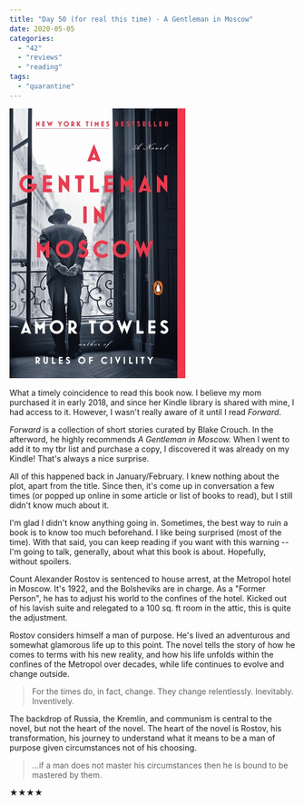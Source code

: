 ```yaml
---
title: "Day 50 (for real this time) - A Gentleman in Moscow"
date: 2020-05-05
categories: 
  - "42"
  - "reviews"
  - "reading"
tags: 
  - "quarantine"
---
```


![a gentleman in moscow](images/gentleman-in-moscow.jpg)

What a timely coincidence to read this book now. I believe my mom purchased it in early 2018, and since her Kindle library is shared with mine, I had access to it. However, I wasn't really aware of it until I read _Forward_.

_Forward_ is a collection of short stories curated by Blake Crouch. In the afterword, he highly recommends _A Gentleman in Moscow._ When I went to add it to my tbr list and purchase a copy, I discovered it was already on my Kindle! That's always a nice surprise.

All of this happened back in January/February. I knew nothing about the plot, apart from the title. Since then, it's come up in conversation a few times (or popped up online in some article or list of books to read), but I still didn't know much about it.

I'm glad I didn't know anything going in. Sometimes, the best way to ruin a book is to know too much beforehand. I like being surprised (most of the time). With that said, you can keep reading if you want with this warning -- I'm going to talk, generally, about what this book is about. Hopefully, without spoilers.

Count Alexander Rostov is sentenced to house arrest, at the Metropol hotel in Moscow. It's 1922, and the Bolsheviks are in charge. As a "Former Person", he has to adjust his world to the confines of the hotel. Kicked out of his lavish suite and relegated to a 100 sq. ft room in the attic, this is quite the adjustment.

Rostov considers himself a man of purpose. He's lived an adventurous and somewhat glamorous life up to this point. The novel tells the story of how he comes to terms with his new reality, and how his life unfolds within the confines of the Metropol over decades, while life continues to evolve and change outside.

> For the times do, in fact, change. They change relentlessly. Inevitably. Inventively.

The backdrop of Russia, the Kremlin, and communism is central to the novel, but not the heart of the novel. The heart of the novel is Rostov, his transformation, his journey to understand what it means to be a man of purpose given circumstances not of his choosing.

> ...if a man does not master his circumstances then he is bound to be mastered by them.

★★★★
